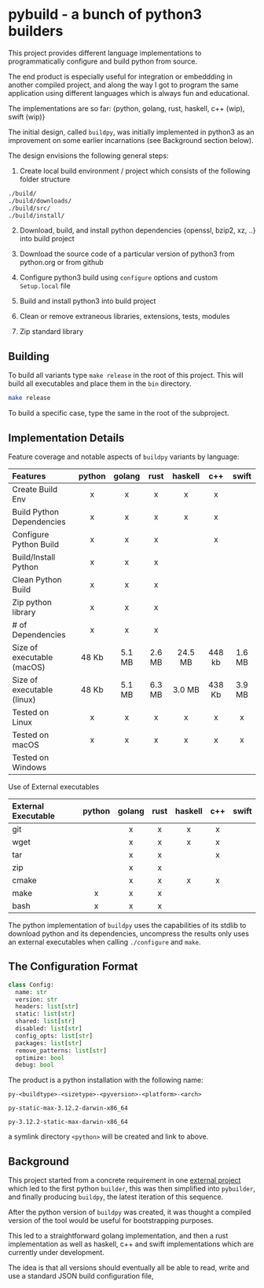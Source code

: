# pybuild - a bunch of python3 builders

This project provides different language implementations to programmatically configure and build python from source.

The end product is especially useful for integration or embeddding in another compiled project, and along the way I got to program the same application using different languages which is always fun and educational.

The implementations are so far: {python, golang, rust, haskell, c++ (wip), swift (wip)}

The initial design, called `buildpy`, was initially implemented in python3 as an improvement on some earlier incarnations (see Background section below).

The design envisions the following general steps:

1. Create local build environment / project which consists of the following folder structure

```bash
./build/
./build/downloads/
./build/src/
./build/install/
```

2. Download, build, and install python dependencies {openssl, bzip2, xz, ..} into build project

3. Download the source code of a particular version of python3 from python.org or from github

4. Configure python3 build using `configure` options and custom `Setup.local` file

5. Build and install python3 into build project

6. Clean or remove extraneous libraries, extensions, tests, modules

7. Zip standard library


## Building

To build all variants type `make release` in the root of this project. This will build all executables and place them in the `bin` directory.

```bash
make release
```

To build a specific case, type the same in the root of the subproject.


## Implementation Details

Feature coverage and notable aspects of `buildpy` variants by language:

| Features                   |  python | golang   | rust     | haskell  | c++    | swift    |
| :------------------------- | :------:| :------: | :------: | :------: | :------: | :------: |
| Create Build Env           | x       | x        | x        | x        | x        |          |
| Build Python Dependencies  | x       | x        | x        | x        | x        |          |
| Configure Python Build     | x       | x        | x        |          | x        |          |
| Build/Install Python       | x       | x        | x        |          |          |          |
| Clean Python Build         | x       | x        | x        |          |          |          |
| Zip python library         | x       | x        | x        |          |          |          |
| # of Dependencies          | x       | x        | x        |          |          |          |
| Size of executable (macOS) | 48 Kb   | 5.1 MB   | 2.6 MB   | 24.5 MB  | 448 kb   | 1.6 MB   |
| Size of executable (linux) | 48 Kb   | 5.1 MB   | 6.3 MB   | 3.0 MB   | 438 Kb   | 3.9 MB   |
| Tested on Linux            | x       | x        | x        | x        | x        | x        |
| Tested on macOS            | x       | x        | x        | x        | x        | x        |
| Tested on Windows          |         |          |          |          |          |          |


Use of External executables

| External Executable        |  python | golang   | rust     | haskell  | c++      | swift    |
| :------------------------- | :------:| :------: | :------: | :------: | :------: | :------: |
| git                        |         | x        | x        | x        | x        |          |
| wget                       |         | x        | x        | x        | x        |          |
| tar                        |         | x        | x        |          | x        |          |
| zip                        |         | x        | x        |          |          |          |
| cmake                      |         | x        | x        | x        | x        |          |
| make                       | x       | x        | x        |          |          |          |
| bash                       | x       | x        | x        |          |          |          |

The python implementation of `buildpy` uses the capabilities of its stdlib to download python and its dependencies, uncompress the results only uses an external executables when calling `./configure` and `make`.




## The Configuration Format

```python
class Config:
  name: str
  version: str
  headers: list[str]
  static: list[str]
  shared: list[str]
  disabled: list[str]
  config_opts: list[str]
  packages: list[str]
  remove_patterns: list[str]
  optimize: bool
  debug: bool
```

The product is a python installation with the following name:

`py-<buildtype>-<sizetype>-<pyversion>-<platform>-<arch>`


`py-static-max-3.12.2-darwin-x86_64`


`py-3.12.2-static-max-darwin-x86_64`

a symlink directory `<python>` will be created and link to above.


## Background

This project started from a concrete requirement in one [external project](https://github.com/shakfu/py-js) which led to the first python `builder`, this was then simplified into `pybuilder`, and finally producing `buildpy`, the latest iteration of this sequence.

After the python version of `buildpy` was created, it was thought a compiled version of the tool would be useful for bootstrapping purposes.

This led to a straightforward golang implementation, and then a rust implementation as well as haskell, c++ and swift implementations which are currently under development.

The idea is that all versions should eventually all be able to read, write and use a standard JSON build configuration file,



